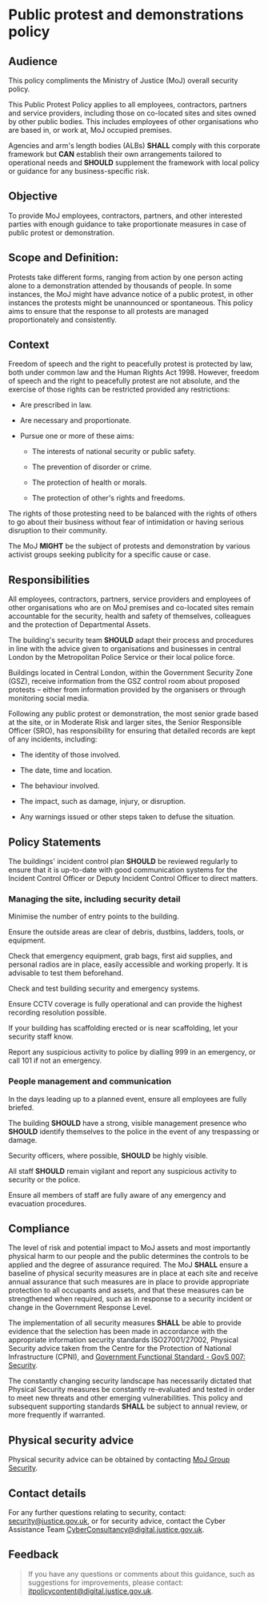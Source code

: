 # Public protest and demonstrations policy

## Audience

This policy compliments the Ministry of Justice \(MoJ\) overall security policy.

This Public Protest Policy applies to all employees, contractors, partners and service providers, including those on co-located sites and sites owned by other public bodies. This includes employees of other organisations who are based in, or work at, MoJ occupied premises.

Agencies and arm's length bodies \(ALBs\) **SHALL** comply with this corporate framework but **CAN** establish their own arrangements tailored to operational needs and **SHOULD** supplement the framework with local policy or guidance for any business-specific risk.

## Objective

To provide MoJ employees, contractors, partners, and other interested parties with enough guidance to take proportionate measures in case of public protest or demonstration.

## Scope and Definition:

Protests take different forms, ranging from action by one person acting alone to a demonstration attended by thousands of people. In some instances, the MoJ might have advance notice of a public protest, in other instances the protests might be unannounced or spontaneous. This policy aims to ensure that the response to all protests are managed proportionately and consistently.

## Context

Freedom of speech and the right to peacefully protest is protected by law, both under common law and the Human Rights Act 1998. However, freedom of speech and the right to peacefully protest are not absolute, and the exercise of those rights can be restricted provided any restrictions:

-   Are prescribed in law.

-   Are necessary and proportionate.

-   Pursue one or more of these aims:

    -   The interests of national security or public safety.

    -   The prevention of disorder or crime.

    -   The protection of health or morals.

    -   The protection of other's rights and freedoms.


The rights of those protesting need to be balanced with the rights of others to go about their business without fear of intimidation or having serious disruption to their community.

The MoJ **MIGHT** be the subject of protests and demonstration by various activist groups seeking publicity for a specific cause or case.

## Responsibilities

All employees, contractors, partners, service providers and employees of other organisations who are on MoJ premises and co-located sites remain accountable for the security, health and safety of themselves, colleagues and the protection of Departmental Assets.

The building's security team **SHOULD** adapt their process and procedures in line with the advice given to organisations and businesses in central London by the Metropolitan Police Service or their local police force.

Buildings located in Central London, within the Government Security Zone \(GSZ\), receive information from the GSZ control room about proposed protests – either from information provided by the organisers or through monitoring social media.

Following any public protest or demonstration, the most senior grade based at the site, or in Moderate Risk and larger sites, the Senior Responsible Officer \(SRO\), has responsibility for ensuring that detailed records are kept of any incidents, including:

-   The identity of those involved.

-   The date, time and location.

-   The behaviour involved.

-   The impact, such as damage, injury, or disruption.

-   Any warnings issued or other steps taken to defuse the situation.


## Policy Statements

The buildings' incident control plan **SHOULD** be reviewed regularly to ensure that it is up-to-date with good communication systems for the Incident Control Officer or Deputy Incident Control Officer to direct matters.

### Managing the site, including security detail

Minimise the number of entry points to the building.

Ensure the outside areas are clear of debris, dustbins, ladders, tools, or equipment.

Check that emergency equipment, grab bags, first aid supplies, and personal radios are in place, easily accessible and working properly. It is advisable to test them beforehand.

Check and test building security and emergency systems.

Ensure CCTV coverage is fully operational and can provide the highest recording resolution possible.

If your building has scaffolding erected or is near scaffolding, let your security staff know.

Report any suspicious activity to police by dialling 999 in an emergency, or call 101 if not an emergency.

### People management and communication

In the days leading up to a planned event, ensure all employees are fully briefed.

The building **SHOULD** have a strong, visible management presence who **SHOULD** identify themselves to the police in the event of any trespassing or damage.

Security officers, where possible, **SHOULD** be highly visible.

All staff **SHOULD** remain vigilant and report any suspicious activity to security or the police.

Ensure all members of staff are fully aware of any emergency and evacuation procedures.

## Compliance

The level of risk and potential impact to MoJ assets and most importantly physical harm to our people and the public determines the controls to be applied and the degree of assurance required. The MoJ **SHALL** ensure a baseline of physical security measures are in place at each site and receive annual assurance that such measures are in place to provide appropriate protection to all occupants and assets, and that these measures can be strengthened when required, such as in response to a security incident or change in the Government Response Level.

The implementation of all security measures **SHALL** be able to provide evidence that the selection has been made in accordance with the appropriate information security standards ISO27001/27002, Physical Security advice taken from the Centre for the Protection of National Infrastructure \(CPNI\), and [Government Functional Standard - GovS 007: Security](https://www.gov.uk/government/publications/government-functional-standard-govs-007-security).

The constantly changing security landscape has necessarily dictated that Physical Security measures be constantly re-evaluated and tested in order to meet new threats and other emerging vulnerabilities. This policy and subsequent supporting standards **SHALL** be subject to annual review, or more frequently if warranted.

## Physical security advice

Physical security advice can be obtained by contacting [MoJ Group Security](mailto:mojgroupsecurity@justice.gov.uk).

## Contact details

For any further questions relating to security, contact: [security@justice.gov.uk](mailto:security@justice.gov.uk), or for security advice, contact the Cyber Assistance Team [CyberConsultancy@digital.justice.gov.uk](mailto:CyberConsultancy@digital.justice.gov.uk).

## Feedback

> If you have any questions or comments about this guidance, such as suggestions for improvements, please contact: [itpolicycontent@digital.justice.gov.uk](mailto:itpolicycontent@digital.justice.gov.uk).

